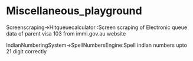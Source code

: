 # Miscellaneous_playground


Screenscraping->Hitqueuecalculator :Screen scraping of Electronic queue data of parent visa 103  from immi.gov.au website


IndianNumberingSystem->SpellNumbersEngine:Spell indian numbers upto 21 digit correctly
